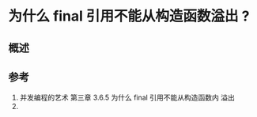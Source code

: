 # 为什么 final 引用不能从构造函数溢出 ?

## 概述




## 











## 参考

1. 并发编程的艺术 第三章 3.6.5 为什么 final 引用不能从构造函数内 溢出
2. 
